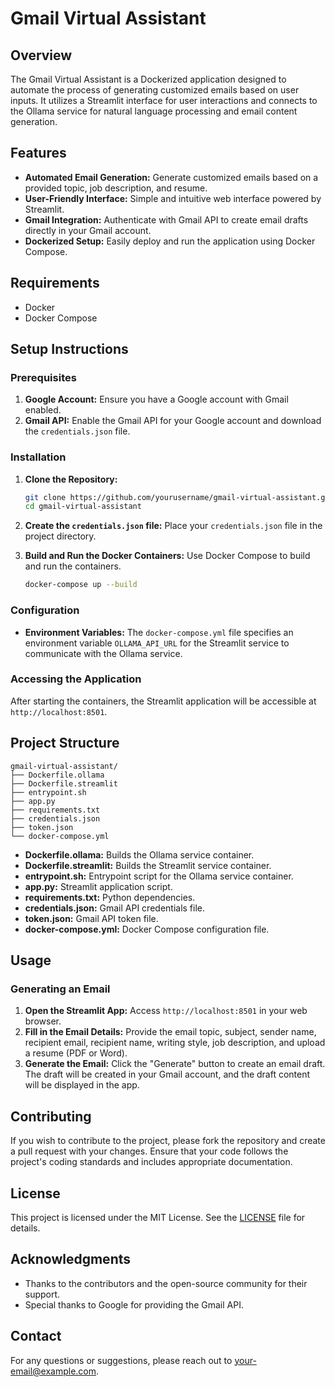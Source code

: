 # Gmail Virtual Assistant

## Overview
The Gmail Virtual Assistant is a Dockerized application designed to automate the process of generating customized emails based on user inputs. It utilizes a Streamlit interface for user interactions and connects to the Ollama service for natural language processing and email content generation.

## Features
- **Automated Email Generation:** Generate customized emails based on a provided topic, job description, and resume.
- **User-Friendly Interface:** Simple and intuitive web interface powered by Streamlit.
- **Gmail Integration:** Authenticate with Gmail API to create email drafts directly in your Gmail account.
- **Dockerized Setup:** Easily deploy and run the application using Docker Compose.

## Requirements
- Docker
- Docker Compose

## Setup Instructions

### Prerequisites
1. **Google Account:** Ensure you have a Google account with Gmail enabled.
2. **Gmail API:** Enable the Gmail API for your Google account and download the `credentials.json` file.

### Installation

1. **Clone the Repository:**
   ```bash
   git clone https://github.com/yourusername/gmail-virtual-assistant.git
   cd gmail-virtual-assistant
   ```

2. **Create the `credentials.json` file:**
   Place your `credentials.json` file in the project directory.

3. **Build and Run the Docker Containers:**
   Use Docker Compose to build and run the containers.
   ```bash
   docker-compose up --build
   ```

### Configuration
- **Environment Variables:**
  The `docker-compose.yml` file specifies an environment variable `OLLAMA_API_URL` for the Streamlit service to communicate with the Ollama service.

### Accessing the Application
After starting the containers, the Streamlit application will be accessible at `http://localhost:8501`.

## Project Structure

```
gmail-virtual-assistant/
├── Dockerfile.ollama
├── Dockerfile.streamlit
├── entrypoint.sh
├── app.py
├── requirements.txt
├── credentials.json
├── token.json
└── docker-compose.yml
```

- **Dockerfile.ollama:** Builds the Ollama service container.
- **Dockerfile.streamlit:** Builds the Streamlit service container.
- **entrypoint.sh:** Entrypoint script for the Ollama service container.
- **app.py:** Streamlit application script.
- **requirements.txt:** Python dependencies.
- **credentials.json:** Gmail API credentials file.
- **token.json:** Gmail API token file.
- **docker-compose.yml:** Docker Compose configuration file.

## Usage

### Generating an Email
1. **Open the Streamlit App:** Access `http://localhost:8501` in your web browser.
2. **Fill in the Email Details:** Provide the email topic, subject, sender name, recipient email, recipient name, writing style, job description, and upload a resume (PDF or Word).
3. **Generate the Email:** Click the "Generate" button to create an email draft. The draft will be created in your Gmail account, and the draft content will be displayed in the app.

## Contributing
If you wish to contribute to the project, please fork the repository and create a pull request with your changes. Ensure that your code follows the project's coding standards and includes appropriate documentation.

## License
This project is licensed under the MIT License. See the [LICENSE](LICENSE) file for details.

## Acknowledgments
- Thanks to the contributors and the open-source community for their support.
- Special thanks to Google for providing the Gmail API.

## Contact
For any questions or suggestions, please reach out to [your-email@example.com](mailto:your-email@example.com).
